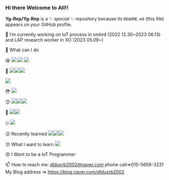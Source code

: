### Hi there Welcome to All!! 


**Yg-Rep/Yg-Rep** is a ✨ _special_ ✨ repository because its `README.md` (this file) appears on your GitHub profile.

🔭 I’m currently working on IoT process in smhrd (2022 12.30~2023 06.13)
and LAP research worker in XO (2023 05.09~) 






:eyes:
What can I do

😆 <img src="https://img.shields.io/badge/java-007396?style=for-the-badge&logo=java&logoColor=white"> <img src="https://img.shields.io/badge/python-3776AB?style=for-the-badge&logo=python&logoColor=white">
<img src="https://img.shields.io/badge/javascript-F7DF1E?style=for-the-badge&logo=javascript&logoColor=black">


👼 <img src="https://img.shields.io/badge/html5-E34F26?style=for-the-badge&logo=html5&logoColor=white"><img src="https://img.shields.io/badge/css-1572B6?style=for-the-badge&logo=css3&logoColor=white"><img src="https://img.shields.io/badge/jquery-0769AD?style=for-the-badge&logo=jquery&logoColor=white">


<img src="https://img.shields.io/badge/mysql-4479A1?style=for-the-badge&logo=mysql&logoColor=white">



😳
<img src="https://img.shields.io/badge/apache tomcat-F8DC75?style=for-the-badge&logo=apachetomcat&logoColor=white">

😊
<img src="https://img.shields.io/badge/bootstrap-7952B3?style=for-the-badge&logo=bootstrap&logoColor=white"><img src="https://img.shields.io/badge/spring-6DB33F?style=for-the-badge&logo=spring&logoColor=white"><img src="https://img.shields.io/badge/springboot-6DB33F?style=for-the-badge&logo=springboot&logoColor=white">

😬
<img src="https://img.shields.io/badge/arduino-00979D?style=for-the-badge&logo=arduino&logoColor=white"><img src="https://img.shields.io/badge/rasberrypi-A22846?style=for-the-badge&logo=rasberrypi&logoColor=white">



🤐
<img src="https://img.shields.io/badge/github-181717?style=for-the-badge&logo=github&logoColor=white">



😌
Recently learned
<img src="https://img.shields.io/badge/Eclipse Mosquitto-3C5280?style=for-the-badge&logo=Eclipse Mosquitto&logoColor=white"><img src="https://img.shields.io/badge/Android Studio-3DDC84?style=for-the-badge&logo=Android Studio&logoColor=white"><img src="https://img.shields.io/badge/Kotlin-7F52FF?style=for-the-badge&logo=Kotlin&logoColor=white">

😚
What I want to learn
<img src="https://img.shields.io/badge/Django-092E20?style=for-the-badge&logo=Django&logoColor=white">

😍
I Want to be a IoT Programmer 






 📫 How to reach me: dldusrb2002@naver.com  phone call=>010-5659-3231
  My Blog address => https://blog.naver.com/dldusrb2002
  
  
  
  
  
  
  
  
















<!--
Here are some ideas to get you started:

🔭 I’m currently working on IoT process in smhrd (2022 12.30~2023 06.13)

🌱 I’m currently learning Java / Java Script / Python / jsp /html css / oracle DB / Git / arduino 

👯 I’m looking to collaborate on ...
🤔 I’m looking for help with c c++
- 💬 Ask me about ...

- 😄 Pronouns: ...
- ⚡ Fun fact: ...
-->
